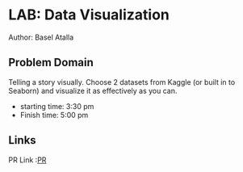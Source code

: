 # LAB: Data Visualization

Author: Basel Atalla

## Problem Domain

Telling a story visually. Choose 2 datasets from Kaggle (or built in to Seaborn) and visualize it as effectively as you can.

- starting time: 3:30 pm
- Finish time: 5:00 pm

## Links

PR Link :[PR](https://github.com/baselatalla/data-visualization/pull/1)
